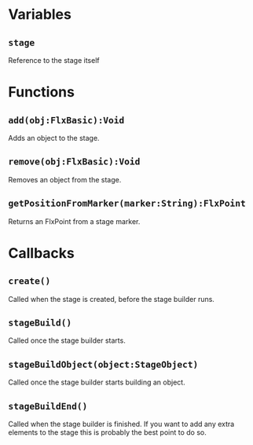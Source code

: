 # Variables
## `stage`
Reference to the stage itself

# Functions
## `add(obj:FlxBasic):Void`
Adds an object to the stage.

## `remove(obj:FlxBasic):Void`
Removes an object from the stage.

## `getPositionFromMarker(marker:String):FlxPoint`
Returns an FlxPoint from a stage marker.

# Callbacks
## `create()`
Called when the stage is created, before the stage builder runs.

## `stageBuild()`
Called once the stage builder starts.

## `stageBuildObject(object:StageObject)`
Called once the stage builder starts building an object.

## `stageBuildEnd()`
Called when the stage builder is finished. If you want to add any extra elements to the stage this is probably the best point to do so.